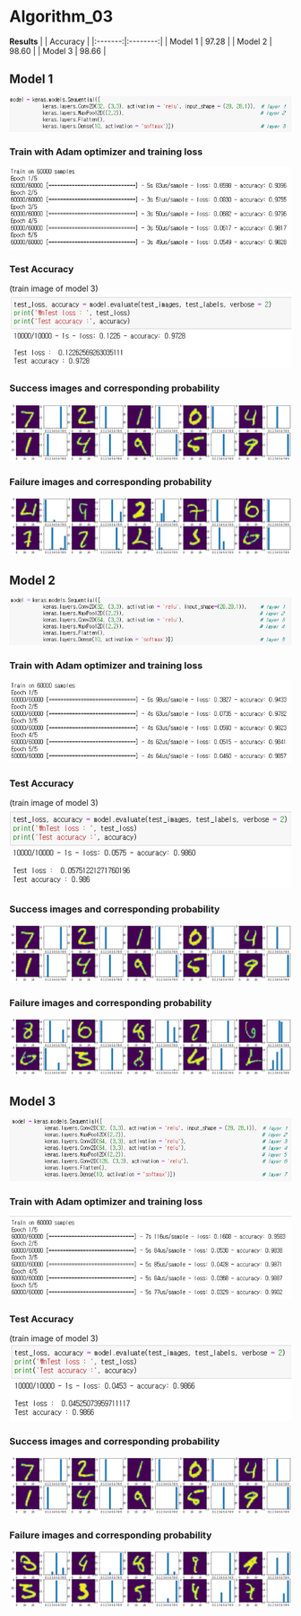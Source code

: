 # Algorithm_03

**Results**
|         | Accuracy |
|:-------:|:--------:|
| Model 1 |   97.28  |
| Model 2 |   98.60  |
| Model 3 |   98.66  |  

## Model 1
![model](images/model1.png)

### Train with Adam optimizer and training loss
![train](images/train1.png)

### Test Accuracy
(train image of model 3)  
![test](images/test1.png)

### Success images and corresponding probability
![correct_classified](images/correct1.png)

### Failure images and corresponding probability
![wrong_classified](images/wrong1.png)


## Model 2
![model](images/model2.png)

### Train with Adam optimizer and training loss
![train](images/train2.png)

### Test Accuracy
(train image of model 3)  
![test](images/test2.png)

### Success images and corresponding probability
![correct_classified](images/correct2.png)

### Failure images and corresponding probability
![wrong_classified](images/wrong2.png)


## Model 3
![model](images/model3.png)

### Train with Adam optimizer and training loss
![train](images/train3.png)

### Test Accuracy
(train image of model 3)  
![test](images/test3.png)

### Success images and corresponding probability
![correct_classified](images/correct3.png)

### Failure images and corresponding probability
![wrong_classified](images/wrong3.png)
